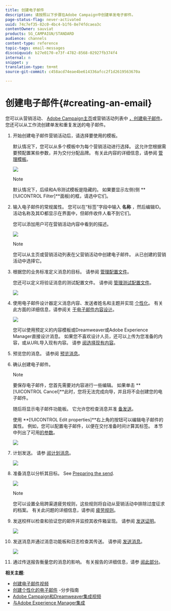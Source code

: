 ```yaml
---
title: 创建电子邮件
description: 请按照以下步骤在Adobe Campaign中创建单发电子邮件。
page-status-flag: never-activated
uuid: 74c7ef35-82c0-4bc4-b1f6-8e74fdcaea3c
contentOwner: sauviat
products: SG_CAMPAIGN/STANDARD
audience: channels
content-type: reference
topic-tags: email-messages
discoiquuid: b27e0170-e73f-4782-8568-02927fb374f4
internal: n
snippet: y
translation-type: tm+mt
source-git-commit: c458acd74eae4be614336afcc2f1d2619563670a

---
```



# 创建电子邮件{#creating-an-email}

您可以从营销活动、 [Adobe Campaign主页](../../start/using/marketing-activities.md#creating-a-marketing-activity)或营销活动列表中 [，创建电子邮件](../../start/using/interface-description.md#home-page)[](../../start/using/marketing-activities.md#about-marketing-activities)。 您还可以从工作流创建单发和重复发送的电子邮件。

1. 开始创建电子邮件营销活动后，请选择要使用的模板。

   默认情况下，您可以从多个模板中为每个营销活动进行选择。 这允许您根据需要预配置某些参数，并为交付分配品牌。 有关此内容的详细信息，请参阅 [管理模板](../../start/using/marketing-activity-templates.md)。

   ![](assets/email_creation_1.png)

   >[!NOTE]
   >
   >默认情况下，后续和A/B测试模板是隐藏的。 如果要显示左侧(侧 **[!UICONTROL Filter]**面板)的框，请选中它们。

1. 输入电子邮件的常规属性。 您可以在“标签”字段中输入 **名称** ，然后编辑ID。 活动名称及其ID都显示在界面中，但邮件收件人看不到它们。

   您可以添加用户可在营销活动内容中看到的描述。

   ![](assets/email_creation_2.png)

   >[!NOTE]
   >
   >您可以从主页或营销活动列表在父营销活动中创建电子邮件。 从已创建的营销活动中选择它。

1. 根据您的业务标准定义消息的目标。 请参阅 [管理配置文件](../../audiences/using/about-profiles.md)。

   您还可以定义将验证消息的测试配置文件。 请参阅 [管理测试配置文件](../../sending/using/managing-test-profiles-and-sending-proofs.md#managing-test-profiles)。

   ![](assets/email_creation_3.png)

1. 使用电子邮件设计器定义消息内容、发送者姓名和主题并实现 [个性化](../../designing/using/designing-content-in-adobe-campaign.md)。 有关此方面的详细信息，请参阅关 [于电子邮件内容设计](../../designing/using/designing-content-in-adobe-campaign.md)。

   ![](assets/email_creation_4.png)

   您可以使用预定义的内容模板或Dreamweaver或Adobe Experience Manager直接设计消息。 如果您不喜欢设计人员，还可以上传为您准备的内容，或从URL导入现有内容。 请参 [阅选择现有内容](../../designing/using/using-existing-content.md)。

1. 预览您的消息。 请参阅 [预览消息](../../sending/using/previewing-messages.md)。
1. 确认创建电子邮件。

   >[!NOTE]
   >
   >要保存电子邮件，您首先需要对内容进行一些编辑。 如果单击 **[!UICONTROL Cancel]**此时，您将无法完成向导，并且将不会创建您的电子邮件。

   随后将显示电子邮件功能板。 它允许您检查消息并准 [备发送](../../sending/using/preparing-the-send.md)。

   使用 **[!UICONTROL Edit properties]**右上角的按钮可以编辑电子邮件的属性。 例如，您可以配置电子邮件，以便在交付准备时间计算其标签。  本节中列出了可用[的参数](../../administration/using/configuring-email-channel.md#list-of-email-properties)。

   ![](assets/delivery_dashboard_2.png)

1. 计划发送。 请参 [阅计划消息](../../sending/using/about-scheduling-messages.md)。

   ![](assets/delivery_planning.png)

1. 准备消息以分析其目标。 See [Preparing the send](../../sending/using/confirming-the-send.md).

   ![](assets/preparing_delivery_2.png)

   >[!NOTE]
   >
   >您可以设置全局跨渠道疲劳规则，这些规则将自动从营销活动中排除过度征求的档案。 有关此问题的详细信息，请参阅 [疲劳规则](../../administration/using/fatigue-rules.md)。

1. 发送校样以检查和验证您的邮件并监控其收件箱呈现。 请参阅 [发送证明](../../sending/using/managing-test-profiles-and-sending-proofs.md#sending-proofs)。

   ![](assets/bat_select.png)

1. 发送消息并通过消息功能板和日志检查其传送。 请参阅 [发送消息](../../sending/using/confirming-the-send.md)。

   ![](assets/confirm_delivery.png)

1. 通过传送报告衡量您的消息的影响。 有关报告的详细信息，请参 [阅此部分](../../reporting/using/about-dynamic-reports.md)。

**相关主题**:

* [创建电子邮件视频](https://helpx.adobe.com/campaign/kt/acs/using/acs-create-email-from-homepage-feature-video-use.html)
* [创建个性化的电子邮件](https://docs.campaign.adobe.com/doc/standard/getting_started/en/ACS_GettingStartedEmail.html) -分步指南
* [Adobe Campaign和Dreamweaver集成视频](https://helpx.adobe.com/campaign/kt/acs/using/acs-dreamweaver-integration-feature-video-use.html)
* [与Adobe Experience Manager集成](../../integrating/using/integrating-with-experience-manager.md)


